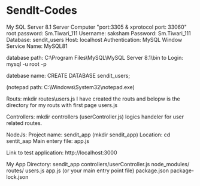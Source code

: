 # SendIt-Codes
My SQL Server 8.1
Server Computer "port:3305 & xprotocol port: 33060"
root password: Sm.Tiwari_111
Username: saksham
Password: Sm.Tiwari_111
Database: sendit_users
Host: localhost 
Authentication: MySQL
Window Service Name: MySQL81

database path: C:\Program Files\MySQL\MySQL Server 8.1\bin
to Login: mysql -u root -p

datebase name: CREATE DATABASE sendit_users;


(notepad path: C:\Windows\System32\notepad.exe)


Routs: mkdir routes\users.js
I have created the routs and belopw is the directory for my routs with first page users.js

Controllers: mkdir controllers (userController.js) logics handeler for user related routes.

NodeJs:
Project name: sendit_app (mkdir sendit_app)
Location: cd sentit_aap
Main entery file: app.js


Link to test application: http://localhost:3000

My App Directory:
    sendit_app
    controllers/userController.js
    node_modules/
    routes/ users.js
    app.js (or your main entry point file)
    package.json
    package-lock.json

